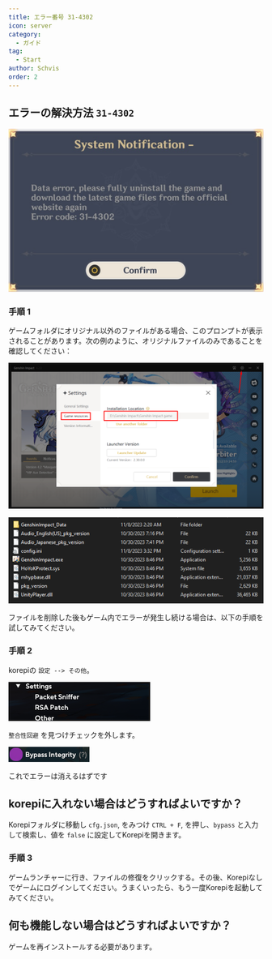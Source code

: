 ```yaml
---
title: エラー番号 31-4302
icon: server
category:
  - ガイド
tag:
  - Start
author: Schvis
order: 2
---
```


## エラーの解決方法 `31-4302`

![](/assets/images/docs/202312/31-4302.png)

### 手順 1

ゲームフォルダにオリジナル以外のファイルがある場合、このプロンプトが表示されることがあります。次の例のように、オリジナルファイルのみであることを確認してください：


![](/assets/images/docs/202312/launcher.png)

![](/assets/images/docs/202312/folder1.png)

ファイルを削除した後もゲーム内でエラーが発生し続ける場合は、以下の手順を試してみてください。

### 手順 2

korepiの `設定 --> その他`。

![](/assets/images/docs/202312/settings1.png)

 `整合性回避` を見つけチェックを外します。

![](/assets/images/docs/202312/settings2.png)

これでエラーは消えるはずです

## korepiに入れない場合はどうすればよいですか？

Korepiフォルダに移動し `cfg.json`, をみつけ `CTRL + F`, を押し、`bypass` と入力して検索し、値を `false` に設定してKorepiを開きます。

### 手順 3

ゲームランチャーに行き、ファイルの修復をクリックする。その後、Korepiなしでゲームにログインしてください。うまくいったら、もう一度Korepiを起動してみてください。

## 何も機能しない場合はどうすればよいですか？

ゲームを再インストールする必要があります。

